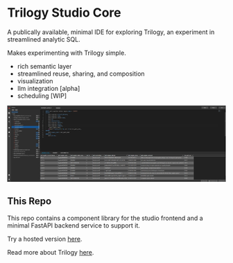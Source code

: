 # Trilogy Studio Core

A publically available, minimal IDE for exploring Trilogy, an experiment in streamlined analytic SQL.

Makes experimenting with Trilogy simple.
- rich semantic layer
- streamlined reuse, sharing, and composition
- visualization 
- llm integration [alpha]
- scheduling [WIP]

![alt text](./readme.png)

## This Repo

This repo contains a component library for the studio frontend and a minimal FastAPI backend service to support it.

Try a hosted version [here](https://trilogydata.dev/trilogy-studio-core/).

Read more about Trilogy [here](https://trilogydata.dev/).

